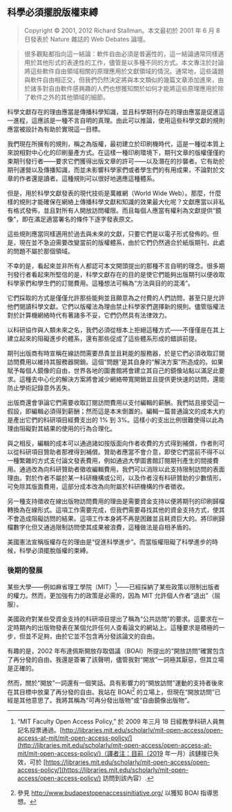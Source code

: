 ## 科學必須擺脫版權束縛<!--(pandoc) {#pandoc_push-copyright-aside}(pandoc)-->

> Copyright © 2001, 2012 Richard Stallman。本文最初於 2001 年 6 月 8 日發表於 Nature 雜誌的 Web Debates 論壇。

> 很多觀點都指向這一結論：軟件自由必須是普遍性的，這一結論通常同樣適用於其他形式的表達性的工作，儘管是以多種不同的方式。本文專注於討論將這些軟件自由領域相關的原理應用於文獻領域的情況。通常地，這些議題與軟件自由相正交，但我們仍然決定將與本文類似的幾篇文章添加進來，由於諸多對自由軟件感興趣的人們也想獲知關於如何才能將這些原理應用於除了軟件之外的其他領域的細節。

科學文獻存在的理由應當是傳播科學知識，並且科學期刊存在的理由應當是促進這一進程，這應該是一種不言自明的真理。由此可以推論，使用這些科學文獻的規則應當被設計為有助於實現這一目標。

我們現在所擁有的規則，稱之為版權，最初建立於印刷機時代，這是一種從本質上來說相對中心化的印刷量產方式。在這樣一種印刷環境下，期刊文章的版權僅僅約束期刊發行者——要求它們獲得出版文章的許可——以及潛在的抄襲者。它有助於期刊運營以及傳播知識，而並未影響科學家們或者學生們的有用成果，不論對於文章的作者還是讀者。這種規則可以很好地適應這種體系。

但是，用於科學文獻發表的現代技術是萬維網（World Wide Web）。那麼，什麼樣的規則才能確保在網絡上傳播科學文獻和知識的效果最大化呢？文獻應當以非私有格式發佈，並且對所有人開放訪問權限。而且每個人應當有權利為文獻提供“鏡像”，即在滿足適當署名的條件下逐字發表原文。

這些規則應當同樣適用於過去與未來的文獻，只要它們是以電子形式發佈的。但是，現在並不急迫需要改變當前的版權體系，由於它們仍然適合於紙版期刊，此處的問題不屬於那個領域。

不幸的是，看起來並非所有人都認可本文開頭提出的那種不言自明的理念。很多期刊發行者看起來所堅信的是，科學文獻存在的目的是使它們能夠出版期刊以便收取科學家們和學生們的訂閱費用。這種想法可稱為“方法與目的的混淆”。

它們採取的方式是僅僅允許那些能夠並且願意為之付費的人們訪問，甚至只是允許他們閱讀科學文獻。它們以版權法為理由禁止科學家們選擇新的規則。儘管版權法對於計算機網絡時代有著諸多不妥，它們仍然具有法律效力。

以科研協作與人類未來之名，我們必須從根本上拒絕這種方式——不僅僅是在其上建立起來的阻礙進步的體系，還有那些促成了這些體系形成的錯誤前提。

期刊出版商有時宣稱在線訪問需要昂貴並且耗能的服務器，於是它們必須收取訂閱訪問費用以維持其服務器開銷。這個“問題”是其自身的“解決方案”所造成的。如果賦予每個人鏡像的自由，世界各地的圖書館將會建立其自己的鏡像站點以滿足此要求。這種去中心化的解決方案將會減少網絡帶寬開銷並且提供更快速的訪問，還能防止學術記錄意外丟失。

出版商還會爭論它們需要收取訂閱訪問費用以支付編輯的薪酬。我們姑且接受這一假設，即編輯必須得到薪酬；然而這是本末倒置的。編輯一篇普通論文的成本大約是產出它們的科研項目經費支出的 1% 到 3%。這樣小的支出比例很難使得以此為理由阻礙對其結果的使用的行為合理化。

與之相反，編輯的成本可以通過諸如按版面向作者收費的方式得到補償，作者則可以從科研項目贊助者那裡得到補償。贊助者應當不會介意，即使它們當前不得不以一種繁雜的方式支付論文發表費用，例如通過大學圖書館訂閱期刊產生的間接費用。通過改為向科研贊助者徵收編輯費用，我們可以消除以此支持限制訪問的表面理由。對於作者不屬於某一科研機構或公司，以及作者沒有科研贊助的少數情形，可免除其版面費用，這部分成本改為向附屬於科研機構的作者徵收。

另一種支持徵收在線出版物訪問費用的理由是需要資金支持以便將期刊的印刷歸檔轉換為在線形式。這項工作需要完成，但我們需要尋找其他的資金支持方式，使其不會造成阻礙訪問的結果。這項工作本身將不再是困難並且耗資巨大的。將印刷歸檔數字化但又通過限制訪問使其成果被浪費，這種做法是自相矛盾的。

美國憲法宣稱版權存在的理由是“促進科學進步”。而當版權阻礙了科學進步的時候，科學必須擺脫版權的束縛。

### 後期的發展

某些大學——例如麻省理工學院（MIT）[^push-1]——已經採納了某些政策以限制出版者的權力。然而，更加強有力的政策是必需的，因為 MIT 允許個人作者“退出”（屈服）。

美國政府對某些受資金支持的科研項目提出了稱為“公共訪問”的要求。這要求在一定時期內的出版物發表在某個允許任何人查看論文的網站上。這種要求是積極的一步，但並不足夠，由於它並不包含再分發該論文的自由。

有趣的是，2002 年布達佩斯開放存取倡議（BOAI）所提出的“開放訪問”確實包含了再分發的自由。我還是簽署了該聲明，儘管我對“開放”一詞極其厭惡，但其立場是正確的。

然而，關於“開放”一詞還有一個笑話。具有影響力的“開放訪問”運動的支持者後來在其目標中放棄了再分發的自由。我站在 BOAI[^push-2] 的立場上，但現在“開放訪問”已經是其他意思了。我將其稱為“可再分發出版物”或“自由鏡像出版物”。

[^push-1]: “MIT Faculty Open Access Policy,” 於 2009 年三月 18 日經教學科研人員無記名投票通過。[http://libraries.mit.edu/scholarly/mit-open-access/open-access-at-mit/mit-open-access-policy/](http://libraries.mit.edu/scholarly/mit-open-access/open-access-at-mit/mit-open-access-policy/)（譯者注：目前（2019 年一月）該鏈接已失效，可於 [https://libraries.mit.edu/scholarly/mit-open-access/open-access-policy/](https://libraries.mit.edu/scholarly/mit-open-access/open-access-policy/) 訪問到該內容）. 

[^push-2]: 參見 <http://www.budapestopenaccessinitiative.org/> 以獲知 BOAI 指導思想。 

